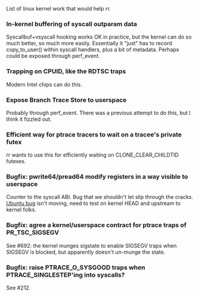 List of linux kernel work that would help rr.

### In-kernel buffering of syscall outparam data

Syscallbuf+vsyscall hooking works OK in practice, but the kernel can do so much better, so much more easily.  Essentially it "just" has to record copy_to_user() within syscall handlers, plus a bit of metadata.  Perhaps could be exposed through perf_event.

### Trapping on CPUID, like the RDTSC traps

Modern Intel chips can do this.

### Expose Branch Trace Store to userspace

Probably through perf_event.  There was a previous attempt to do this, but I think it fizzled out.

### Efficient way for ptrace tracers to wait on a tracee's private futex

rr wants to use this for efficiently waiting on CLONE_CLEAR_CHILDTID futexes.

### Bugfix: pwrite64/pread64 modify registers in a way visible to userspace

Counter to the syscall ABI.  Bug that we shouldn't let slip through the cracks.  [Ubuntu bug](https://bugs.launchpad.net/ubuntu/+source/linux-lts-quantal/+bug/1206746) isn't moving, need to test on kernel HEAD and upstream to kernel folks.

### Bugfix: agree a kernel/userspace contract for ptrace traps of PR_TSC_SIGSEGV

See #692: the kernel munges sigstate to enable SIGSEGV traps when SIGSEGV is blocked, but apparently doesn't un-munge the state.

### Bugfix: raise PTRACE_O_SYSGOOD traps when PTRACE_SINGLESTEP'ing into syscalls?

See #212.